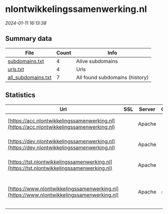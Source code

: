 # nlontwikkelingssamenwerking.nl
*2024-01-11 16:13:38*
## Summary data
| File       | Count | Info |
|------------|-------|------|
|[subdomains.txt](/data/nlontwikkelingssamenwerking.nl/subdomains.txt)|4|Alive subdomains|
|[urls.txt](/data/nlontwikkelingssamenwerking.nl/urls.txt)|4|Urls|
|[all_subdomains.txt](/data/nlontwikkelingssamenwerking.nl/all_subdomains.txt)|7|All found subdomains (history)|
## Statistics
| Url | SSL | Server | Cookie | HSTS | CSP | XFO | XXP | RP | Tech |Title |
|------------|-------|------|------|------|------|------|------|------|------|------|
|[https://acc.nlontwikkelingssamenwerking.nl](https://acc.nlontwikkelingssamenwerking.nl)| |Apache| | | | | | 3:white_check_mark: |Apache HTTP Server|403 Forbidden|
|[https://dev.nlontwikkelingssamenwerking.nl](https://dev.nlontwikkelingssamenwerking.nl)| |Apache| | | | | | 3:white_check_mark: |Apache HTTP Server|403 Forbidden|
|[https://tst.nlontwikkelingssamenwerking.nl](https://tst.nlontwikkelingssamenwerking.nl)| |Apache| | | | | | 3:white_check_mark: |Apache HTTP Server|403 Forbidden|
|[https://www.nlontwikkelingssamenwerking.nl](https://www.nlontwikkelingssamenwerking.nl)| |Apache|:white_check_mark: |:white_check_mark: |:warning: | 1:white_check_mark: | 2:white_check_mark: | 3:white_check_mark: |Apache HTTP Server HSTS Java|Home - OS Portaa...|